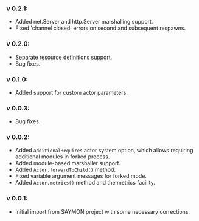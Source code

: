 ### v 0.2.1:
- Added net.Server and http.Server marshalling support.
- Fixed 'channel closed' errors on second and subsequent respawns.

### v 0.2.0:
- Separate resource definitions support.
- Bug fixes.

### v 0.1.0:
- Added support for custom actor parameters.

### v 0.0.3:
- Bug fixes.

### v 0.0.2:
- Added `additionalRequires` actor system option, which allows requiring additional
modules in forked process.
- Added module-based marshaller support.
- Added `Actor.forwardToChild()` method.
- Fixed variable argument messages for forked mode.
- Added `Actor.metrics()` method and the metrics facility.

### v 0.0.1:
- Initial import from SAYMON project with some necessary corrections.